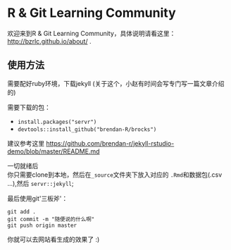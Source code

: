 # R & Git Learning Community

欢迎来到R & Git Learning Community，具体说明请看这里：http://bzrlc.github.io/about/ .


## 使用方法

需要配好ruby环境，下载jekyll
(关于这个，小赵有时间会写专门写一篇文章介绍的)

需要下载的包：
+ `install.packages("servr")`
+ `devtools::install_github("brendan-R/brocks")`

建议参考这里 <https://github.com/brendan-r/jekyll-rstudio-demo/blob/master/README.md>

一切就绪后      
你只需要clone到本地，然后在`_source`文件夹下放入对应的 `.Rmd`和数据包(.csv ...),然后 `servr::jekyll`;

最后使用git'三板斧'：

```
git add .
git commit -m "随便说的什么啊"
git push origin master
```
你就可以去网站看生成的效果了 :)
